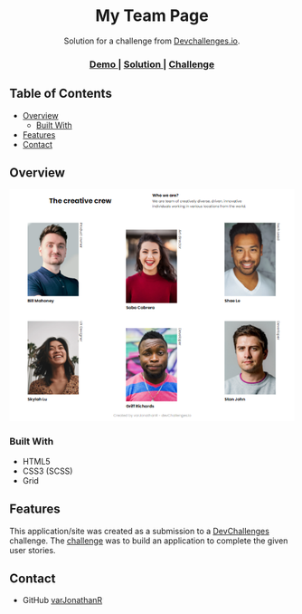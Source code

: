 <!-- Please update value in the {}  -->

<h1 align="center">My Team Page</h1>

<div align="center">
   Solution for a challenge from  <a href="http://devchallenges.io" target="_blank">Devchallenges.io</a>.
</div>

<div align="center">
  <h3>
    <a href="https://my-team-page-varjonathanr.netlify.app/">
      Demo
    </a>
    <span> | </span>
    <a href="https://devchallenges.io/solutions/R8CFzpMbtGkb2Gk4VWDn">
      Solution
    </a>
    <span> | </span>
    <a href="https://devchallenges.io/challenges/hhmesazsqgKXrTkYkt0U">
      Challenge
    </a>
  </h3>
</div>

<!-- TABLE OF CONTENTS -->

## Table of Contents

- [Overview](#overview)
  - [Built With](#built-with)
- [Features](#features)
- [Contact](#contact)

<!-- OVERVIEW -->

## Overview

![screenshot](https://github.com/varJonathanR/my-team-page/blob/main/assets/my-team-page_preview.png)

### Built With

<!-- This section should list any major frameworks that you built your project using. Here are a few examples.-->

- HTML5
- CSS3 (SCSS)
- Grid

## Features

<!-- List the features of your application or follow the template. Don't share the figma file here :) -->

This application/site was created as a submission to a [DevChallenges](https://devchallenges.io/challenges) challenge. The [challenge](https://devchallenges.io/challenges/gcbWLxG6wdennelX7b8I) was to build an application to complete the given user stories.

## Contact

- GitHub [varJonathanR](https://github.com/varJonathanR)

